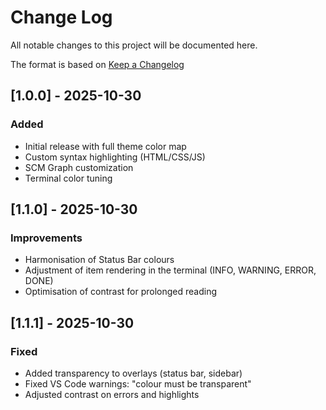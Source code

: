 # Change Log
All notable changes to this project will be documented here.

The format is based on [Keep a Changelog](https://keepachangelog.com/en/1.0.0/)

## [1.0.0] - 2025-10-30
### Added
- Initial release with full theme color map
- Custom syntax highlighting (HTML/CSS/JS)
- SCM Graph customization
- Terminal color tuning

## [1.1.0] - 2025-10-30
### Improvements
- Harmonisation of Status Bar colours
- Adjustment of item rendering in the terminal (INFO, WARNING, ERROR, DONE)
- Optimisation of contrast for prolonged reading

## [1.1.1] - 2025-10-30
### Fixed
- Added transparency to overlays (status bar, sidebar)
- Fixed VS Code warnings: "colour must be transparent"
- Adjusted contrast on errors and highlights